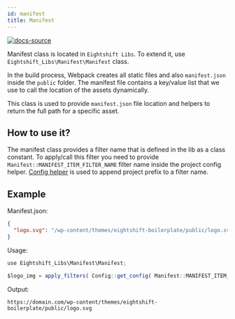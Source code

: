 ```yaml
---
id: manifest
title: Manifest
---
```


[![docs-source](https://img.shields.io/badge/source-eigthshift--libs-blue?style=for-the-badge&logo=php&labelColor=2a2a2a)](https://github.com/infinum/eightshift-libs/blob/v2.0.0/src/manifest)

Manifest class is located in `Eightshift Libs`. To extend it, use `Eightshift_Libs\Manifest\Manifest` class.

In the build process, Webpack creates all static files and also `manifest.json` inside the `public` folder. The manifest file contains a key/value list that we use to call the location of the assets dynamically.

This class is used to provide `manifest.json` file location and helpers to return the full path for a specific asset.

## How to use it?

The manifest class provides a filter name that is defined in the lib as a class constant. To apply/call this filter you need to provide `Manifest::MANIFEST_ITEM_FILTER_NAME` filter name inside the project config helper. [Config helper](config) is used to append project prefix to a filter name.

## Example
Manifest.json:
```json
{
  "logo.svg": "/wp-content/themes/eightshift-boilerplate/public/logo.svg"
}
```

Usage:
```js
use Eightshift_Libs\Manifest\Manifest;

$logo_img = apply_filters( Config::get_config( Manifest::MANIFEST_ITEM_FILTER_NAME ), 'logo.svg' );
```

Output:
```
https://domain.com/wp-content/themes/eightshift-boilerplate/public/logo.svg
```

<div class="legacy-badge legacy-badge--v4"></div>
